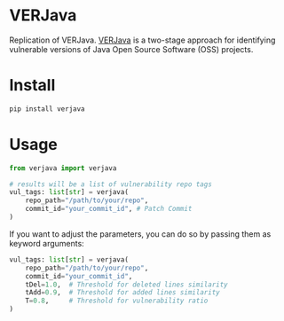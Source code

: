 # VERJava

Replication of VERJava. [VERJava](https://ieeexplore.ieee.org/document/9978189/) is a two-stage approach for identifying vulnerable versions of Java Open Source Software (OSS) projects.

# Install

```bash
pip install verjava
```

# Usage

```python
from verjava import verjava

# results will be a list of vulnerability repo tags
vul_tags: list[str] = verjava(
    repo_path="/path/to/your/repo",
    commit_id="your_commit_id", # Patch Commit
)
```

If you want to adjust the parameters, you can do so by passing them as keyword arguments:

```python
vul_tags: list[str] = verjava(
    repo_path="/path/to/your/repo",
    commit_id="your_commit_id",
    tDel=1.0,  # Threshold for deleted lines similarity
    tAdd=0.9,  # Threshold for added lines similarity
    T=0.8,     # Threshold for vulnerability ratio
)
```
